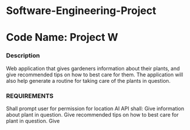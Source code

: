 # Software-Engineering-Project
# Code Name: Project W

### Description ###
  Web application that gives gardeners information about their plants, and give recommended tips on how to best care for them. 
  The application will also help generate a routine for taking care of the plants in question.

### REQUIREMENTS ###
  Shall prompt user for permission for location
   AI API shall:
    Give information about plant in question.
    Give recommended tips on how to best care for plant in question.
    Give 